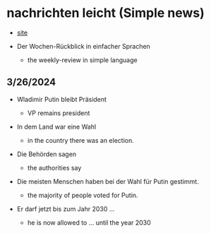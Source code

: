 # nachrichten leicht (Simple news)

- [site](https://www.nachrichtenleicht.de/)

- Der Wochen-Rückblick in einfacher Sprachen
  - the weekly-review in simple language

## 3/26/2024

- Wladimir Putin bleibt Präsident
  - VP remains president

- In dem Land war eine Wahl
  - in the country there was an election.

- Die Behörden sagen
  - the authorities say

- Die meisten Menschen haben bei der Wahl für Putin gestimmt.
  - the majority of people voted for Putin.

- Er darf jetzt bis zum Jahr 2030 ...
  - he is now allowed to ... until the year 2030